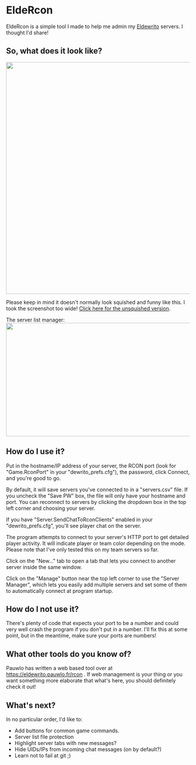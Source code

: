 ﻿# EldeRcon
EldeRcon is a simple tool I made to help me admin my [Eldewrito](https://github.com/ElDewrito/ElDorito/) servers. I thought I'd share!

## So, what does it look like?
<img src="https://i.imgur.com/ZX1JO4W.png" width="1193" height="634">
<br />

Please keep in mind it doesn't normally look squished and funny like this. I took the screenshot too wide! [Click here for the unsquished version](https://i.imgur.com/ZX1JO4W.png).

The server list manager:
<img src="https://i.imgur.com/h8oX4Hy.png" width="611" height="310">
<br />





## How do I use it?
Put in the hostname/IP address of your server, the RCON port (look for "Game.RconPort"  in your "dewrito_prefs.cfg"), the password, click Connect, and you're good to go.

By default, it will save servers you've connected to in a "servers.csv" file. If you uncheck the "Save PW" box, the file will only have your hostname and port. You can reconnect to servers by clicking the dropdown box in the top left corner and choosing your server.

If you have "Server.SendChatToRconClients" enabled in your "dewrito_prefs.cfg", you'll see player chat on the server.

The program attempts to connect to your server's HTTP port to get detailed player activity. It will indicate player or team color depending on the mode. Please note that I've only tested this on my team servers so far.

Click on the "New..." tab to open a tab that lets you connect to another server inside the same window.

Click on the "Manage" button near the top left corner to use the "Server Manager", which lets you easily add multiple servers and set some of them to automatically connect at program startup.

## How do I not use it?
There's plenty of code that expects your port to be a number and could very well crash the program if you don't put in a number. I'll fix this at some point, but in the meantime, make sure your ports are numbers!

## What other tools do you know of?
Pauwlo has written a web based tool over at https://eldewrito.pauwlo.fr/rcon . If web management is your thing or you want something more elaborate that what's here, you should definitely check it out!

## What's next?
In no particular order, I'd like to:
* Add buttons for common game commands. 
* Server list file protection
* Highlight server tabs with new messages?
* Hide UIDs/IPs from incoming chat messages (on by default?)
* Learn not to fail at git ;)
